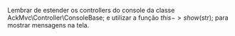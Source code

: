 Lembrar de estender os controllers do console da classe AckMvc\Controller\ConsoleBase;
e utilizar a função $this->show($str); para mostrar mensagens na tela.

